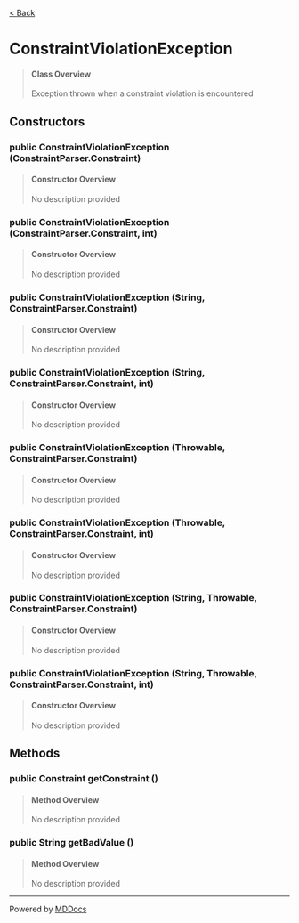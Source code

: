 [< Back](../README.md)
# ConstraintViolationException #
>#### Class Overview ####
>Exception thrown when a constraint violation is encountered
## Constructors ##
### public ConstraintViolationException (ConstraintParser.Constraint) ###
>#### Constructor Overview ####
>No description provided
>
### public ConstraintViolationException (ConstraintParser.Constraint, int) ###
>#### Constructor Overview ####
>No description provided
>
### public ConstraintViolationException (String, ConstraintParser.Constraint) ###
>#### Constructor Overview ####
>No description provided
>
### public ConstraintViolationException (String, ConstraintParser.Constraint, int) ###
>#### Constructor Overview ####
>No description provided
>
### public ConstraintViolationException (Throwable, ConstraintParser.Constraint) ###
>#### Constructor Overview ####
>No description provided
>
### public ConstraintViolationException (Throwable, ConstraintParser.Constraint, int) ###
>#### Constructor Overview ####
>No description provided
>
### public ConstraintViolationException (String, Throwable, ConstraintParser.Constraint) ###
>#### Constructor Overview ####
>No description provided
>
### public ConstraintViolationException (String, Throwable, ConstraintParser.Constraint, int) ###
>#### Constructor Overview ####
>No description provided
>
## Methods ##
### public Constraint getConstraint () ###
>#### Method Overview ####
>No description provided
>
### public String getBadValue () ###
>#### Method Overview ####
>No description provided
>

---
Powered by [MDDocs](https://github.com/VRCube/MDDocs)